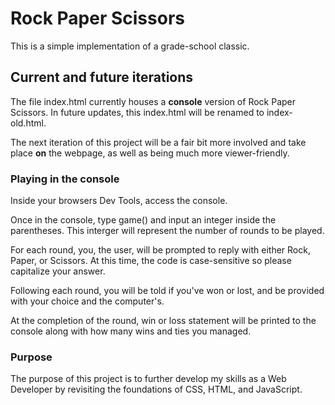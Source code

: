 # Rock Paper Scissors

 This is a simple implementation of a grade-school classic.

## Current and future iterations

The file index.html currently houses a **console** version of Rock Paper Scissors. In future updates, this index.html will be renamed to index-old.html. 

The next iteration of this project will be a fair bit more involved and take place **on** the webpage, as well as being much more viewer-friendly. 

### Playing in the console

Inside your browsers Dev Tools, access the console.

Once in the console, type game() and input an integer inside the parentheses. This interger will represent the number of rounds to be played.

For each round, you, the user, will be prompted to reply with either Rock, Paper, or Scissors. At this time, the code is case-sensitive so please capitalize your answer. 

Following each round, you will be told if you've won or lost, and be provided with your choice and the computer's.

At the completion of the round, win or loss statement will be printed to the console along with how many wins and ties you managed.


### Purpose

The purpose of this project is to further develop my skills as a Web Developer by revisiting the foundations of CSS, HTML, and JavaScript. 